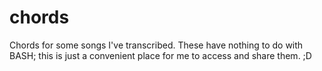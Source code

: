 # chords

Chords for some songs I've transcribed. These have nothing to do with BASH; this is just a convenient place for me to access and share them.   ;D
